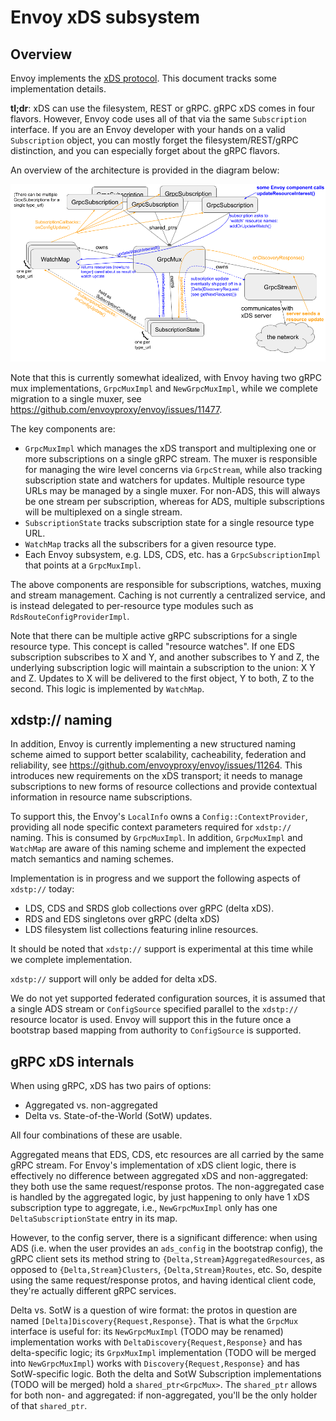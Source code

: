 # Envoy xDS subsystem

## Overview

Envoy implements the [xDS
protocol](https://www.envoyproxy.io/docs/envoy/latest/api-docs/xds_protocol). This document tracks
some implementation details.

**tl;dr**: xDS can use the filesystem, REST or gRPC. gRPC xDS comes in four flavors.
However, Envoy code uses all of that via the same `Subscription` interface.
If you are an Envoy developer with your hands on a valid `Subscription` object,
you can mostly forget the filesystem/REST/gRPC distinction, and you can
especially forget about the gRPC flavors.

An overview of the architecture is provided in the diagram below:

![xDS implementation architecture overview](xDS_code_diagram.png)

Note that this is currently somewhat idealized, with Envoy having two gRPC mux implementations,
`GrpcMuxImpl` and `NewGrpcMuxImpl`, while we complete migration to a single muxer, see
https://github.com/envoyproxy/envoy/issues/11477.

The key components are:
* `GrpcMuxImpl` which manages the xDS transport and multiplexing one or more subscriptions on a
  single gRPC stream. The muxer is responsible for managing the wire level concerns via
  `GrpcStream`, while also tracking subscription state and watchers for updates. Multiple resource
  type URLs may be managed by a single muxer. For non-ADS, this will always be one stream per
  subscription, whereas for ADS, multiple subscriptions will be multiplexed on a single stream.
* `SubscriptionState` tracks subscription state for a single resource type URL.
* `WatchMap` tracks all the subscribers for a given resource type.
* Each Envoy subsystem, e.g. LDS, CDS, etc. has a `GrpcSubscriptionImpl` that points at a `GrpcMuxImpl`.

The above components are responsible for subscriptions, watches, muxing and stream management.
Caching is not currently a centralized service, and is instead delegated to per-resource type
modules such as `RdsRouteConfigProviderImpl`.

Note that there can be multiple active gRPC subscriptions for a single resource type. This concept
is called "resource watches". If one EDS subscription subscribes to X and Y, and another subscribes
to Y and Z, the underlying subscription logic will maintain a subscription to the union: X Y and Z.
Updates to X will be delivered to the first object, Y to both, Z to the second. This logic is
implemented by `WatchMap`.

## xdstp:// naming

In addition, Envoy is currently implementing a new structured naming scheme aimed to support
better scalability, cacheability, federation and reliability, see
https://github.com/envoyproxy/envoy/issues/11264. This introduces new requirements on the xDS
transport; it needs to manage subscriptions to new forms of resource collections and provide
contextual information in resource name subscriptions.

To support this, the Envoy's `LocalInfo` owns a `Config::ContextProvider`, providing all node
specific context parameters required for `xdstp://` naming. This is consumed by `GrpcMuxImpl`. In
addition, `GrpcMuxImpl` and `WatchMap` are aware of this naming scheme and implement the expected
match semantics and naming schemes.

Implementation is in progress and we support the following aspects of `xdstp://` today:
* LDS, CDS and SRDS glob collections over gRPC (delta xDS).
* RDS and EDS singletons over gRPC (delta xDS)
* LDS filesystem list collections featuring inline resources.

It should be noted that `xdstp://` support is experimental at this time while we complete
implementation.

`xdstp://` support will only be added for delta xDS.

We do not yet supported federated configuration sources, it is assumed that a
single ADS stream or `ConfigSource` specified parallel to the `xdstp://`
resource locator is used. Envoy will support this in the future once a bootstrap
based mapping from authority to `ConfigSource` is supported.

## gRPC xDS internals

When using gRPC, xDS has two pairs of options:
* Aggregated vs. non-aggregated
* Delta vs. State-of-the-World (SotW) updates.

All four combinations of these are usable.

Aggregated means that EDS, CDS, etc resources are all carried by the same gRPC stream.
For Envoy's implementation of xDS client logic, there is effectively no difference
between aggregated xDS and non-aggregated: they both use the same request/response protos. The
non-aggregated case is handled by the aggregated logic, by just
happening to only have 1 xDS subscription type to aggregate, i.e., `NewGrpcMuxImpl` only has one
`DeltaSubscriptionState` entry in its map.

However, to the config server, there is a significant difference: when using ADS (i.e. when
the user provides an `ads_config` in the bootstrap config), the gRPC client sets
its method string to `{Delta,Stream}AggregatedResources`, as opposed to `{Delta,Stream}Clusters`,
`{Delta,Stream}Routes`, etc. So, despite using the same request/response protos,
and having identical client code, they're actually different gRPC services.

Delta vs. SotW is a question of wire format: the protos in question are named
`[Delta]Discovery{Request,Response}`. That is what the `GrpcMux` interface is useful for: its
`NewGrpcMuxImpl` (TODO may be renamed) implementation works with `DeltaDiscovery{Request,Response}` and has
delta-specific logic; its `GrpxMuxImpl` implementation (TODO will be merged into `NewGrpcMuxImpl`)
works with `Discovery{Request,Response}` and has SotW-specific logic. Both the delta and SotW
Subscription implementations (TODO will be merged) hold a `shared_ptr<GrpcMux>`. The `shared_ptr`
allows for both non- and aggregated: if non-aggregated, you'll be the only holder of that
`shared_ptr`.
